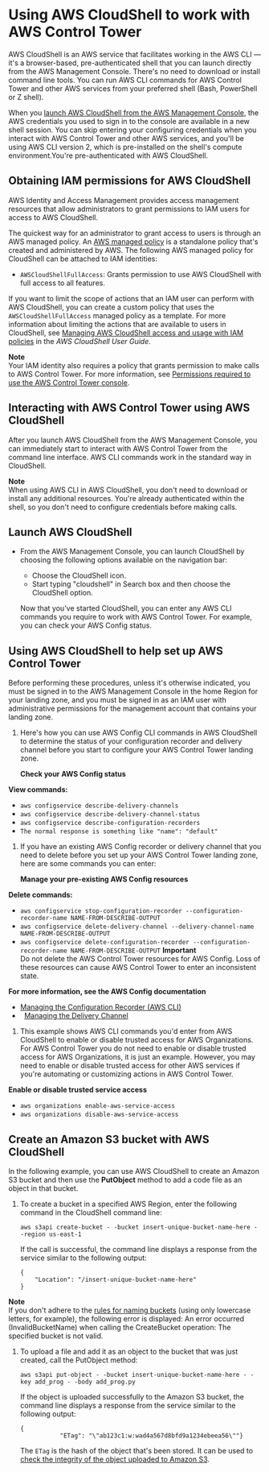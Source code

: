 # Using AWS CloudShell to work with AWS Control Tower<a name="using-aws-with-cloudshell"></a>

AWS CloudShell is an AWS service that facilitates working in the AWS CLI — it's a browser\-based, pre\-authenticated shell that you can launch directly from the AWS Management Console\. There's no need to download or install command line tools\. You can run AWS CLI commands for AWS Control Tower and other AWS services from your preferred shell \(Bash, PowerShell or Z shell\)\. 

When you [launch AWS CloudShell from the AWS Management Console](https://docs.aws.amazon.com/cloudshell/latest/userguide/working-with-cloudshell.html#launch-options), the AWS credentials you used to sign in to the console are available in a new shell session\. You can skip entering your configuring credentials when you interact with AWS Control Tower and other AWS services, and you'll be using AWS CLI version 2, which is pre\-installed on the shell's compute environment\.You're pre\-authenticated with AWS CloudShell\.

## Obtaining IAM permissions for AWS CloudShell<a name="cloudshell-permissions"></a>

AWS Identity and Access Management provides access management resources that allow administrators to grant permissions to IAM users for access to AWS CloudShell\.

The quickest way for an administrator to grant access to users is through an AWS managed policy\. An [AWS managed policy](https://docs.aws.amazon.com/IAM/latest/UserGuide/access_policies_managed-vs-inline.html#aws-managed-policies) is a standalone policy that's created and administered by AWS\. The following AWS managed policy for CloudShell can be attached to IAM identities:
+ `AWSCloudShellFullAccess`: Grants permission to use AWS CloudShell with full access to all features\.

 If you want to limit the scope of actions that an IAM user can perform with AWS CloudShell, you can create a custom policy that uses the `AWSCloudShellFullAccess` managed policy as a template\. For more information about limiting the actions that are available to users in CloudShell, see [Managing AWS CloudShell access and usage with IAM policies](https://docs.aws.amazon.com/cloudshell/latest/userguide/sec-auth-with-identities.html) in the *AWS CloudShell User Guide*\.

**Note**  
Your IAM identity also requires a policy that grants permission to make calls to AWS Control Tower\. For more information, see [Permissions required to use the AWS Control Tower console](https://docs.aws.amazon.com/controltower/latest/userguide/access-control-managing-permissions.html#additional-console-required-permissions)\.

## Interacting with AWS Control Tower using AWS CloudShell<a name="cshell-examples"></a>

After you launch AWS CloudShell from the AWS Management Console, you can immediately start to interact with AWS Control Tower from the command line interface\. AWS CLI commands work in the standard way in CloudShell\.

**Note**  
When using AWS CLI in AWS CloudShell, you don't need to download or install any additional resources\. You're already authenticated within the shell, so you don't need to configure credentials before making calls\.<a name="launch-cloudshell"></a>

## Launch AWS CloudShell<a name="launch-cloudshell"></a>
+ From the AWS Management Console, you can launch CloudShell by choosing the following options available on the navigation bar:
  +  Choose the CloudShell icon\. 
  + Start typing "cloudshell" in Search box and then choose the CloudShell option\.

  Now that you've started CloudShell, you can enter any AWS CLI commands you require to work with AWS Control Tower\. For example, you can check your AWS Config status\.<a name="cloudshell-and-controltower"></a>

## Using AWS CloudShell to help set up AWS Control Tower<a name="cloudshell-and-controltower"></a>

Before performing these procedures, unless it's otherwise indicated, you must be signed in to the AWS Management Console in the home Region for your landing zone, and you must be signed in as an IAM user with administrative permissions for the management account that contains your landing zone\.

1. Here's how you can use AWS Config CLI commands in AWS CloudShell to determine the status of your configuration recorder and delivery channel before you start to configure your AWS Control Tower landing zone\.

   **Check your AWS Config status**

**View commands:**
   + `aws configservice describe-delivery-channels`
   + `aws configservice describe-delivery-channel-status`
   + `aws configservice describe-configuration-recorders`
   + `The normal response is something like "name": "default"`

1. If you have an existing AWS Config recorder or delivery channel that you need to delete before you set up your AWS Control Tower landing zone, here are some commands you can enter:

   **Manage your pre\-existing AWS Config resources**

**Delete commands:**
   + `aws configservice stop-configuration-recorder --configuration-recorder-name NAME-FROM-DESCRIBE-OUTPUT`
   + `aws configservice delete-delivery-channel --delivery-channel-name NAME-FROM-DESCRIBE-OUTPUT`
   + `aws configservice delete-configuration-recorder --configuration-recorder-name NAME-FROM-DESCRIBE-OUTPUT`
**Important**  
Do not delete the AWS Control Tower resources for AWS Config\. Loss of these resources can cause AWS Control Tower to enter an inconsistent state\.

**For more information, see the AWS Config documentation**
   +  [Managing the Configuration Recorder \(AWS CLI\)](https://docs.aws.amazon.com/config/latest/developerguide/stop-start-recorder.html#managing-recorder_cli)
   +   [Managing the Delivery Channel](https://docs.aws.amazon.com/config/latest/developerguide/manage-delivery-channel.html)

1. This example shows AWS CLI commands you'd enter from AWS CloudShell to enable or disable trusted access for AWS Organizations\. For AWS Control Tower you do not need to enable or disable trusted access for AWS Organizations, it is just an example\. However, you may need to enable or disable trusted access for other AWS services if you're automating or customizing actions in AWS Control Tower\.

**Enable or disable trusted service access**
   + `aws organizations enable-aws-service-access`
   + `aws organizations disable-aws-service-access`<a name="cloudshell-and-s3"></a>

## Create an Amazon S3 bucket with AWS CloudShell<a name="cloudshell-and-s3"></a>

In the following example, you can use AWS CloudShell to create an Amazon S3 bucket and then use the **PutObject** method to add a code file as an object in that bucket\.

1. To create a bucket in a specified AWS Region, enter the following command in the CloudShell command line:

   ```
   aws s3api create-bucket - -bucket insert-unique-bucket-name-here - -region us-east-1
   ```

   If the call is successful, the command line displays a response from the service similar to the following output:

   ```
   {
       "Location": "/insert-unique-bucket-name-here"
   }
   ```
**Note**  
If you don't adhere to the [rules for naming buckets](https://docs.aws.amazon.com/AmazonS3/latest/dev/BucketRestrictions.html#bucketnamingrules) \(using only lowercase letters, for example\), the following error is displayed: An error occurred \(InvalidBucketName\) when calling the CreateBucket operation: The specified bucket is not valid\.

1. To upload a file and add it as an object to the bucket that was just created, call the PutObject method: 

   ```
   aws s3api put-object - -bucket insert-unique-bucket-name-here - -key add_prog - -body add_prog.py
   ```

   If the object is uploaded successfully to the Amazon S3 bucket, the command line displays a response from the service similar to the following output:

   ```
   {
              "ETag": "\"ab123c1:w:wad4a567d8bfd9a1234ebeea56\""}
   ```

   The `ETag` is the hash of the object that's been stored\. It can be used to [check the integrity of the object uploaded to Amazon S3](https://aws.amazon.com/premiumsupport/knowledge-center/data-integrity-s3/)\.